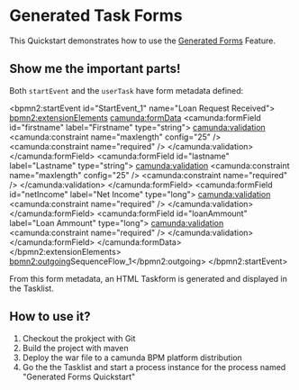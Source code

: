 # Generated Task Forms

This Quickstart demonstrates how to use the [Generated Forms](http://docs.camunda.org/latest/guides/user-guide/#generated-task-forms) Feature.

## Show me the important parts!

Both `startEvent` and the `userTask` have form metadata defined:

<bpmn2:startEvent id="StartEvent_1" name="Loan Request &#xD;&#xA;Received">
  <bpmn2:extensionElements>
    <camunda:formData>
      <camunda:formField id="firstname" label="Firstname"
        type="string">
        <camunda:validation>
          <camunda:constraint name="maxlength" config="25" />
          <camunda:constraint name="required" />
        </camunda:validation>
      </camunda:formField>
      <camunda:formField id="lastname" label="Lastname"
        type="string">
        <camunda:validation>
          <camunda:constraint name="maxlength" config="25" />
          <camunda:constraint name="required" />
        </camunda:validation>
      </camunda:formField>
      <camunda:formField id="netIncome" label="Net Income"
        type="long">
        <camunda:validation>
          <camunda:constraint name="required" />
        </camunda:validation>
      </camunda:formField>
      <camunda:formField id="loanAmmount" label="Loan Ammount"
        type="long">
        <camunda:validation>
          <camunda:constraint name="required" />
        </camunda:validation>
      </camunda:formField>
    </camunda:formData>
  </bpmn2:extensionElements>
  <bpmn2:outgoing>SequenceFlow_1</bpmn2:outgoing>
</bpmn2:startEvent>

From this form metadata, an HTML Taskform is generated and displayed in the Tasklist.

## How to use it?

1. Checkout the prokject with Git
2. Build the project with maven
3. Deploy the war file to a camunda BPM platform distribution
4. Go the the Tasklist and start a process instance for the process named "Generated Forms Quickstart"
